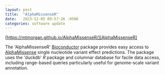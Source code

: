 ```yaml
---
layout: post
title:  "AlphaMissenseR"
date:   2023-12-05 09:57:26 -0500
categories: software update
---
```


[https://mtmorgan.github.io/AlphaMissenseR/][AlphaMissenseR]

The 'AlphaMissenseR' [Bioconductor][AlphaMissenseR-bioc] package
provides easy access to [AlphaMissense][] single nucleotide variant
effect predictions. The package uses the 'duckdb' *R* package and
columnar database for facile data access, including range-based
queries particularly useful for genome-scale variant annotation.

[AlphaMissenseR]: https://mtmorgan.github.io/AlphaMissenseR/
[AlphaMissenseR-bioc]: https://bioconductor.org/packages/AlphaMissenseR
[AlphaMissense]: https://www.science.org/doi/epdf/10.1126/science.adg7492
